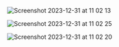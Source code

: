 ![Screenshot 2023-12-31 at 11 02 13](https://github.com/enesgumus/ToDoApp-/assets/80697341/06b70f2e-1138-4e44-b6d2-373cadabac28)


![Screenshot 2023-12-31 at 11 02 25](https://github.com/enesgumus/ToDoApp-/assets/80697341/96ccf552-8652-46cd-bf5a-63a2fa81644a)


![Screenshot 2023-12-31 at 11 02 20](https://github.com/enesgumus/ToDoApp-/assets/80697341/e5b7a38a-58e1-47c2-854d-779340b9fb04)
